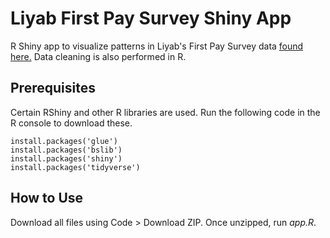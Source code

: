 # Liyab First Pay Survey Shiny App
R Shiny app to visualize patterns in Liyab's First Pay Survey data [found here.](https://docs.google.com/spreadsheets/d/1gnA91Tjr_3UCNV8x1_LoE0oC56r-pXXRdJcgTfOLlm0/edit#gid=549575995) Data cleaning is also performed in R.

## Prerequisites
Certain RShiny and other R libraries are used. Run the following code in the R console to download these.
```
install.packages('glue')
install.packages('bslib')
install.packages('shiny')
install.packages('tidyverse')
```

## How to Use
Download all files using Code > Download ZIP. Once unzipped, run *app.R*. 

